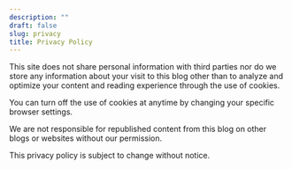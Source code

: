 ```yaml
---
description: ""
draft: false
slug: privacy
title: Privacy Policy
---
```



This site does not share personal information with third parties nor do we store any information about your visit to this blog other than to analyze and optimize your content and reading experience through the use of cookies.

You can turn off the use of cookies at anytime by changing your specific browser settings.

We are not responsible for republished content from this blog on other blogs or websites without our permission.

This privacy policy is subject to change without notice.

